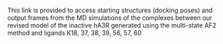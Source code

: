 This link is provided to access starting structures (docking poses) and output frames from the MD simulations of the complexes between our revised model of the inactive hA3R generated using the multi-state AF2 method and ligands K18, 37, 38, 39, 56, 57, 60
